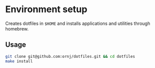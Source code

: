 # Environment setup

Creates dotfiles in `$HOME` and installs applications and utilities through 
homebrew.

## Usage

```sh
git clone git@github.com:ornj/dotfiles.git && cd dotfiles
make install
```

